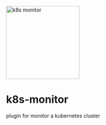 <img src="images/mario.jpg" alt="k8s monitor" width="200" height="200">


# k8s-monitor
plugin for monitor a kubernetes cluster 
